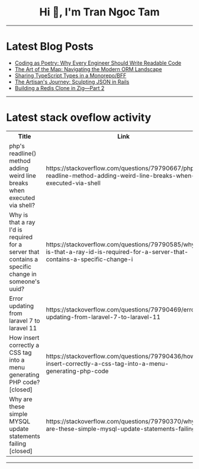 <h1 align="center">Hi 👋, I'm Tran Ngoc Tam</h1>

---

# Latest Blog Posts 
<!-- BLOG-POST-LIST:START -->
- [Coding as Poetry: Why Every Engineer Should Write Readable Code](https://dev.to/themustaphatijani/coding-as-poetry-why-every-engineer-should-write-readable-code-4j91)
- [The Art of the Map: Navigating the Modern ORM Landscape](https://dev.to/alex_aslam/the-art-of-the-map-navigating-the-modern-orm-landscape-3ijc)
- [Sharing TypeScript Types in a Monorepo/BFF](https://dev.to/wantedhorizon1/sharing-typescript-types-in-a-monorepobff-2k8a)
- [The Artisan&#39;s Journey: Sculpting JSON in Rails](https://dev.to/alex_aslam/the-artisans-journey-sculpting-json-in-rails-32ei)
- [Building a Redis Clone in Zig—Part 2](https://dev.to/barddoo/building-a-redis-clone-in-zig-part-2-49of)
<!-- BLOG-POST-LIST:END -->

---

# Latest stack oveflow activity
<table>
  <tr><th>Title</th><th>Link</th></tr>
  <!-- STACKOVERFLOW:START --><tr><td>php&#39;s readline&lpar;&rpar; method adding weird line breaks when executed via shell?</td><td>https://stackoverflow.com/questions/79790667/phps-readline-method-adding-weird-line-breaks-when-executed-via-shell</td></tr><tr><td>Why is that a ray I&#39;d is required for a server that contains a specific change in someone&#39;s uuid?</td><td>https://stackoverflow.com/questions/79790585/why-is-that-a-ray-id-is-required-for-a-server-that-contains-a-specific-change-i</td></tr><tr><td>Error updating from laravel 7 to laravel 11</td><td>https://stackoverflow.com/questions/79790469/error-updating-from-laravel-7-to-laravel-11</td></tr><tr><td>How insert correctly a CSS tag into a menu generating PHP code? [closed]</td><td>https://stackoverflow.com/questions/79790436/how-insert-correctly-a-css-tag-into-a-menu-generating-php-code</td></tr><tr><td>Why are these simple MYSQL update statements failing [closed]</td><td>https://stackoverflow.com/questions/79790370/why-are-these-simple-mysql-update-statements-failing</td></tr><!-- STACKOVERFLOW:END -->
</table>

---


